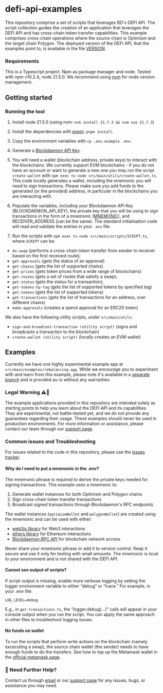 # defi-api-examples

This repository comprise a set of scripts that leverages BD's DEFI API. The script collection guides the creation of an application that leverages the DEFI API and has cross-chain token transfer capabilities. This example comprises cross-chain operations where the source chain is Optimism and the target chain Polygon. The deployed version of the DEFI API, that the examples point to, is available in the file [VERSION](./VERSION).

### Requirements
This is a Typescript project. Npm as package manager and node. Tested with npm v10.2.4, node 21.5.0. We recommend using [nvm](https://github.com/nvm-sh/nvm) for node version management.

## Getting started


### Running the tool

1. Install node 21.5.0 (using nvm: `nvm install 21.7.3 && nvm use 21.7.3`)

2. Install the dependencies with [pnpm](https://pnpm.io/): `pnpm install`.

3. Copy the environment variables with `cp .env.example .env`.
4. Generate a [Blockdaemon API Key](https://www.blockdaemon.com/api/pricing).

5. You will need a wallet (blockchain address, private keys) to interact with the blockchains. We currently support EVM blockchains - if you do not have an account or want to generate a new one you may run the script `create-wallet` with `npm exec ts-node src/main/utils/create-wallet.ts`. This code locally generates a wallet, including the mnemonic you will need to sign transactions. Please make sure you add funds to the generated (or the provided) address, in particular in the blockchains you are interacting with.

6. Populate the variables, including your Blockdaemon API Key (BLOCKDAEMON_API_KEY), the private key that you will be using to sign transactions in the form of a mnemonic ([MNEMONIC](https://support.metamask.io/configure/wallet/how-to-reveal-your-secret-recovery-phrase/)), and RECEIVER_ADDRESS (can be the same). The standard initialisation code will read and validate the entries in your `.env` file.

7. Run the scripts with `npm exec ts-node src/main/scripts/SCRIPT.ts`, where `SCRIPT` can be:

* `do-swap` (performs a cross-chain token transfer from sender to receiver based on the first received route); 
* `get-approvals` (gets the status of an approval)
* `get-chains` (gets the list of supported chains)
* `get-prices` (gets token prices from a wide range of blockchains)
* `get-routes` (gets a set of routes that satisfy a swap); 
* `get-status` (gets the status for a transaction); 
* `get-tokens-by-tag` (gets the list of supported tokens by specified tag)
* `get-tokens` (gets the list of supported tokens)
* `get-transactions` (gets the list of transactions for an address, over different chains)
* `make-approvals` (creates a spend approval for an ERC20 token)

We also have the following utility scripts, under `src/main/utils`:
* `sign-and-broadcast-transaction (utility script)` (signs and broadcasts a transaction to the blockchain)
* `create-wallet (utility script)` (locally creates an EVM wallet)

## Examples
Currently we have one highly experimental example app at `src/main/examples/rebalancing-app`. While we encourage you to experiment with and learn from this example, please note it's available in a [separate branch](https://github.com/Blockdaemon/defi-api-examples/tree/rebalance-app-rebased/src/main/examples/rebalancing-app) and is provided as-is without any warranties.


### Legal Warning ⚠️🚨

The example applications provided in this repository are intended solely as starting points to help you learn about the DEFI API and its capabilities. They are experimental, not battle-tested yet, and we do not provide any guarantees regarding their usage. These examples should never be used in production environments. For more information or assistance, please contact our team through our [support page](https://www.blockdaemon.com/support).

### Common issues and Troubleshooting
For issues related to the code in this repository, please use the [issues tracker](https://github.com/Blockdaemon/defi-api-examples/issues). 

#### Why do I need to put a mnemonic in the .env?
The mnemonic phrase is required to derive the private keys needed for signing transactions. This example uses a mnemonic to:

1. Generate wallet instances for both Optimism and Polygon chains  
2. Sign cross-chain token transfer transactions  
3. Broadcast signed transactions through Blockdaemon's RPC endpoints  

The wallet instances (`optimismWallet` and `polygonWallet`) are created using the mnemonic and can be used with either:  
- [web3js library](https://docs.web3js.org/) for Web3 interactions  
- [ethers library](https://docs.ethers.org/) for Ethereum interactions  
- [Blockdaemon RPC API](https://docs.blockdaemon.com/reference/rpc-overview) for blockchain network access  

Never share your mnemonic phrase or add it to version control. Keep it secure and use it only for testing with small amounts. The mnemonic is local to your environment and is not shared with the DEFI API.

#### Cannot see output of scripts?
If script output is missing, enable more verbose logging by setting the logger environment variable to either “debug” or “trace.” For example, in your .env file:

`LOG_LEVEL=debug`

E.g., in `get-transactions.ts`, the “logger.debug(...)” calls will appear in your console output when you run the script. You can apply the same approach in other files to troubleshoot logging issues.

#### No funds on wallet
To run the scripts that perform write actions on the blockchain (namely excecuting a swap), the source chain wallet (the sender) needs to have enough funds to do the transfers. See how to top up the Metamask wallet in the [official metamask page](https://metamask.io/).

### 👋 Need Further Help?

Contact us through [email](support@blockdaemon.com) or our [support page](https://www.blockdaemon.com/support) for any issues, bugs, or assistance you may need.
